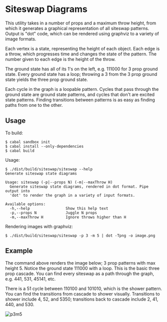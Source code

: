# Siteswap Diagrams

This utility takes in a number of props and a maximum throw height, from which it generates a graphical representation of all siteswap patterns. Output is "dot" code, which can be rendered using graphviz to a variety of image formats.

Each vertex is a state, representing the height of each object. Each edge is a throw, which progresses time and changes the state of the pattern. The number given to each edge is the height of the throw.

The ground state has all of its 1's on the left, e.g. 111000 for 3 prop ground state. Every ground state has a loop; throwing a 3 from the 3 prop ground state yields the three prop ground state.

Each cycle in the graph is a loopable pattern. Cycles that pass through the ground state are ground state patterns, and cycles that don't are excited state patterns. Finding transitions between patterns is as easy as finding paths from one to the other.

## Usage

To build:

```
$ cabal sandbox init
$ cabal install --only-dependencies
$ cabal build
```

Usage:

```
$ ./dist/build/siteswap/siteswap --help
Generate siteswap state diagrams

Usage: siteswap (-p|--props N) (-m|--maxThrow H)
  Generate siteswap state diagrams, rendered in dot format. Pipe output into
  'dot' to render the graph in a variety of input formats.

Available options:
  -h,--help                Show this help text
  -p,--props N             Juggle N props
  -m,--maxThrow H          Ignore throws higher than H
```

Rendering images with graphviz:

```
$ ./dist/build/siteswap/siteswap -p 3 -m 5 | dot -Tpng -o image.png
```

## Example

The command above renders the image below; 3 prop patterns with max height 5. Notice the ground state 111000 with a loop. This is the basic three prop cascade. You can find every siteswap as a path through the graph, e.g. 441, 531, 45141, etc.

There is a 51 cycle between 110100 and 101010, which is the shower pattern. You can find the transitions from cascade to shower visually. Transitions to shower include 4, 52, and 5350; transitions back to cascade include 2, 41, 440, and 530.

![p3m5](http://i.imgur.com/NMNKaxZ.png?1)